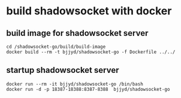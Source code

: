 # build shadowsocket with docker

## build  image for shadowsocket server

```
cd /shadowsocket-go/build/build-image
docker build --rm -t bjjyd/shadowsocket-go -f Dockerfile ../../
```
## startup shadowsocket server

```
docker run --rm -it bjjyd/shadowsocket-go /bin/bash
docker run -d -p 18387-18388:8387-8388  bjjyd/shadowsocket-go
```
